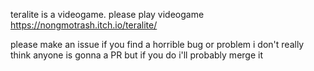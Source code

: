 teralite is a videogame. please play videogame
https://nongmotrash.itch.io/teralite/

please make an issue if you find a horrible bug or problem
i don't really think anyone is gonna a PR but if you do i'll probably merge it
